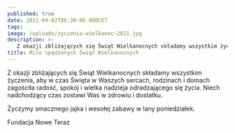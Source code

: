 ```yaml
---
published: true
date: 2021-04-02T06:30:00.000CET
tags:
image: /uploads/zyczenia-wielkanoc-2021.jpg
description: >-
   Z okazji zbliżających się Świąt Wielkanocnych składamy wszystkim życzenia, aby w czas Święta w Waszych sercach, rodzinach i domach zagościła radość, spokój i wielka nadzieja odradzającego się życia. Niech nadchodzący czas zostawi Was w zdrowiu i dostatku.
title: Mile spędzonych Świąt Wielkanocnych
---
```


Z okazji zbliżających się Świąt Wielkanocnych składamy wszystkim życzenia, aby w czas Święta w Waszych sercach, rodzinach i domach zagościła radość, spokój i wielka nadzieja odradzającego się życia. Niech nadchodzący czas zostawi Was w zdrowiu i dostatku.

Życzymy smacznego jajka i wesołej zabawy w lany poniedziałek.

Fundacja Nowe Teraz